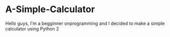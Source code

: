 # A-Simple-Calculator
Hello guys, I'm a begginner onprogramming and I decided to make a simple calculator using Python 2
